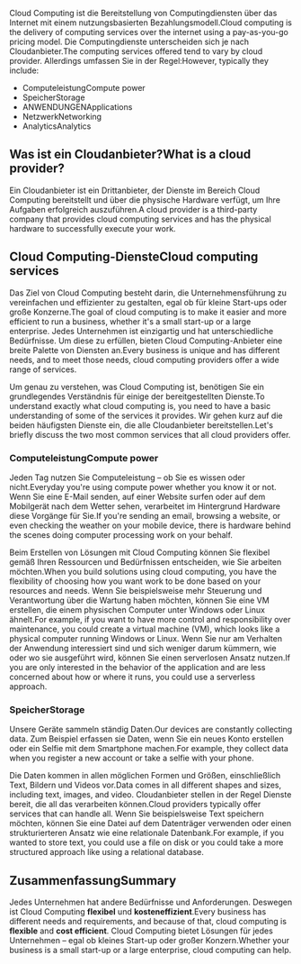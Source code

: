 <span data-ttu-id="55a16-101">Cloud Computing ist die Bereitstellung von Computingdiensten über das Internet mit einem nutzungsbasierten Bezahlungsmodell.</span><span class="sxs-lookup"><span data-stu-id="55a16-101">Cloud computing is the delivery of computing services over the internet using a pay-as-you-go pricing model.</span></span> <span data-ttu-id="55a16-102">Die Computingdienste unterscheiden sich je nach Cloudanbieter.</span><span class="sxs-lookup"><span data-stu-id="55a16-102">The computing services offered tend to vary by cloud provider.</span></span> <span data-ttu-id="55a16-103">Allerdings umfassen Sie in der Regel:</span><span class="sxs-lookup"><span data-stu-id="55a16-103">However, typically they include:</span></span>

- <span data-ttu-id="55a16-104">Computeleistung</span><span class="sxs-lookup"><span data-stu-id="55a16-104">Compute power</span></span>
- <span data-ttu-id="55a16-105">Speicher</span><span class="sxs-lookup"><span data-stu-id="55a16-105">Storage</span></span>
- <span data-ttu-id="55a16-106">ANWENDUNGEN</span><span class="sxs-lookup"><span data-stu-id="55a16-106">Applications</span></span>
- <span data-ttu-id="55a16-107">Netzwerk</span><span class="sxs-lookup"><span data-stu-id="55a16-107">Networking</span></span>
- <span data-ttu-id="55a16-108">Analytics</span><span class="sxs-lookup"><span data-stu-id="55a16-108">Analytics</span></span>

## <a name="what-is-a-cloud-provider"></a><span data-ttu-id="55a16-109">Was ist ein Cloudanbieter?</span><span class="sxs-lookup"><span data-stu-id="55a16-109">What is a cloud provider?</span></span>

<span data-ttu-id="55a16-110">Ein Cloudanbieter ist ein Drittanbieter, der Dienste im Bereich Cloud Computing bereitstellt und über die physische Hardware verfügt, um Ihre Aufgaben erfolgreich auszuführen.</span><span class="sxs-lookup"><span data-stu-id="55a16-110">A cloud provider is a third-party company that provides cloud computing services and has the physical hardware to successfully execute your work.</span></span>

## <a name="cloud-computing-services"></a><span data-ttu-id="55a16-111">Cloud Computing-Dienste</span><span class="sxs-lookup"><span data-stu-id="55a16-111">Cloud computing services</span></span>

<span data-ttu-id="55a16-112">Das Ziel von Cloud Computing besteht darin, die Unternehmensführung zu vereinfachen und effizienter zu gestalten, egal ob für kleine Start-ups oder große Konzerne.</span><span class="sxs-lookup"><span data-stu-id="55a16-112">The goal of cloud computing is to make it easier and more efficient to run a business, whether it's a small start-up or a large enterprise.</span></span> <span data-ttu-id="55a16-113">Jedes Unternehmen ist einzigartig und hat unterschiedliche Bedürfnisse. Um diese zu erfüllen, bieten Cloud Computing-Anbieter eine breite Palette von Diensten an.</span><span class="sxs-lookup"><span data-stu-id="55a16-113">Every business is unique and has different needs, and to meet those needs, cloud computing providers offer a wide range of services.</span></span>

<span data-ttu-id="55a16-114">Um genau zu verstehen, was Cloud Computing ist, benötigen Sie ein grundlegendes Verständnis für einige der bereitgestellten Dienste.</span><span class="sxs-lookup"><span data-stu-id="55a16-114">To understand exactly what cloud computing is, you need to have a basic understanding of some of the services it provides.</span></span> <span data-ttu-id="55a16-115">Wir gehen kurz auf die beiden häufigsten Dienste ein, die alle Cloudanbieter bereitstellen.</span><span class="sxs-lookup"><span data-stu-id="55a16-115">Let's briefly discuss the two most common services that all cloud providers offer.</span></span>

### <a name="compute-power"></a><span data-ttu-id="55a16-116">Computeleistung</span><span class="sxs-lookup"><span data-stu-id="55a16-116">Compute power</span></span>

<span data-ttu-id="55a16-117">Jeden Tag nutzen Sie Computeleistung – ob Sie es wissen oder nicht.</span><span class="sxs-lookup"><span data-stu-id="55a16-117">Everyday you're using compute power whether you know it or not.</span></span> <span data-ttu-id="55a16-118">Wenn Sie eine E-Mail senden, auf einer Website surfen oder auf dem Mobilgerät nach dem Wetter sehen, verarbeitet im Hintergrund Hardware diese Vorgänge für Sie.</span><span class="sxs-lookup"><span data-stu-id="55a16-118">If you're sending an email, browsing a website, or even checking the weather on your mobile device, there is hardware behind the scenes doing computer processing work on your behalf.</span></span> 

<span data-ttu-id="55a16-119">Beim Erstellen von Lösungen mit Cloud Computing können Sie flexibel gemäß Ihren Ressourcen und Bedürfnissen entscheiden, wie Sie arbeiten möchten.</span><span class="sxs-lookup"><span data-stu-id="55a16-119">When you build solutions using cloud computing, you have the flexibility of choosing how you want work to be done based on your resources and needs.</span></span> <span data-ttu-id="55a16-120">Wenn Sie beispielsweise mehr Steuerung und Verantwortung über die Wartung haben möchten, können Sie eine VM erstellen, die einem physischen Computer unter Windows oder Linux ähnelt.</span><span class="sxs-lookup"><span data-stu-id="55a16-120">For example, if you want to have more control and responsibility over  maintenance, you could create a virtual machine (VM), which looks like a physical computer running Windows or Linux.</span></span> <span data-ttu-id="55a16-121">Wenn Sie nur am Verhalten der Anwendung interessiert sind und sich weniger darum kümmern, wie oder wo sie ausgeführt wird, können Sie einen serverlosen Ansatz nutzen.</span><span class="sxs-lookup"><span data-stu-id="55a16-121">If you are only interested in the behavior of the application and are less concerned about how or where it runs, you could use a serverless approach.</span></span>

### <a name="storage"></a><span data-ttu-id="55a16-122">Speicher</span><span class="sxs-lookup"><span data-stu-id="55a16-122">Storage</span></span>

<span data-ttu-id="55a16-123">Unsere Geräte sammeln ständig Daten.</span><span class="sxs-lookup"><span data-stu-id="55a16-123">Our devices are constantly collecting data.</span></span> <span data-ttu-id="55a16-124">Zum Beispiel erfassen sie Daten, wenn Sie ein neues Konto erstellen oder ein Selfie mit dem Smartphone machen.</span><span class="sxs-lookup"><span data-stu-id="55a16-124">For example, they collect data when you register a new account or take a selfie with your phone.</span></span>

<span data-ttu-id="55a16-125">Die Daten kommen in allen möglichen Formen und Größen, einschließlich Text, Bildern und Videos vor.</span><span class="sxs-lookup"><span data-stu-id="55a16-125">Data comes in all different shapes and sizes, including text, images, and video.</span></span> <span data-ttu-id="55a16-126">Cloudanbieter stellen in der Regel Dienste bereit, die all das verarbeiten können.</span><span class="sxs-lookup"><span data-stu-id="55a16-126">Cloud providers typically offer services that can handle all.</span></span> <span data-ttu-id="55a16-127">Wenn Sie beispielsweise Text speichern möchten, können Sie eine Datei auf dem Datenträger verwenden oder einen strukturierteren Ansatz wie eine relationale Datenbank.</span><span class="sxs-lookup"><span data-stu-id="55a16-127">For example, if you wanted to store text, you could use a file on disk or you could take a more structured approach like using a relational database.</span></span>

## <a name="summary"></a><span data-ttu-id="55a16-128">Zusammenfassung</span><span class="sxs-lookup"><span data-stu-id="55a16-128">Summary</span></span>

<span data-ttu-id="55a16-129">Jedes Unternehmen hat andere Bedürfnisse und Anforderungen. Deswegen ist Cloud Computing **flexibel** und **kosteneffizient**.</span><span class="sxs-lookup"><span data-stu-id="55a16-129">Every business has different needs and requirements, and because of that, cloud computing is **flexible** and **cost efficient**.</span></span> <span data-ttu-id="55a16-130">Cloud Computing bietet Lösungen für jedes Unternehmen – egal ob kleines Start-up oder großer Konzern.</span><span class="sxs-lookup"><span data-stu-id="55a16-130">Whether your business is a small start-up or a large enterprise, cloud computing can help.</span></span>


